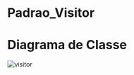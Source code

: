 # Padrao_Visitor

# Diagrama de Classe

![visitor](https://github.com/Tathia-Lima/Padrao_Visitor/assets/80372910/475bae02-aef1-45e8-86ea-f942cbe2a3fd)
